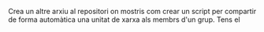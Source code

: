  Crea un altre arxiu al repositori on mostris com crear un script per compartir de forma automàtica una unitat de xarxa als membrs d'un grup. Tens el 

 
